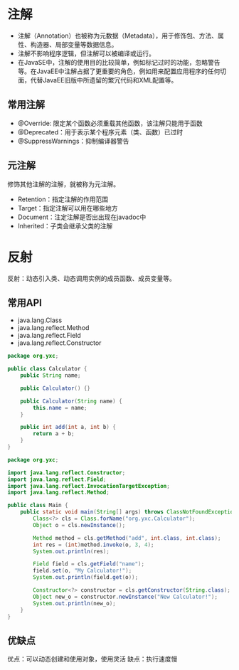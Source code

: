# 注解

- 注解（Annotation）也被称为元数据（Metadata），用于修饰包、方法、属性、构造器、局部变量等数据信息。
- 注解不影响程序逻辑，但注解可以被编译或运行。
- 在JavaSE中，注解的使用目的比较简单，例如标记过时的功能，忽略警告等。在JavaEE中注解占据了更重要的角色，例如用来配置应用程序的任何切面，代替JavaEE旧版中所遗留的繁冗代码和XML配置等。

## 常用注解
- @Override: 限定某个函数必须重载其他函数，该注解只能用于函数
- @Deprecated：用于表示某个程序元素（类、函数）已过时
- @SuppressWarnings：抑制编译器警告

## 元注解
修饰其他注解的注解，就被称为元注解。
- Retention：指定注解的作用范围
- Target：指定注解可以用在哪些地方
- Document：注定注解是否出出现在javadoc中
- Inherited：子类会继承父类的注解

# 反射
反射：动态引入类、动态调用实例的成员函数、成员变量等。

## 常用API
- java.lang.Class
- java.lang.reflect.Method
- java.lang.reflect.Field
- java.lang.reflect.Constructor

```java
package org.yxc;

public class Calculator {
    public String name;

    public Calculator() {}

    public Calculator(String name) {
        this.name = name;
    }

    public int add(int a, int b) {
        return a + b;
    }
}
```

```java
package org.yxc;

import java.lang.reflect.Constructor;
import java.lang.reflect.Field;
import java.lang.reflect.InvocationTargetException;
import java.lang.reflect.Method;

public class Main {
    public static void main(String[] args) throws ClassNotFoundException, InstantiationException, IllegalAccessException, NoSuchMethodException, InvocationTargetException, NoSuchFieldException {
        Class<?> cls = Class.forName("org.yxc.Calculator");
        Object o = cls.newInstance();

        Method method = cls.getMethod("add", int.class, int.class);
        int res = (int)method.invoke(o, 3, 4);
        System.out.println(res);

        Field field = cls.getField("name");
        field.set(o, "My Calculator!");
        System.out.println(field.get(o));

        Constructor<?> constructor = cls.getConstructor(String.class);
        Object new_o = constructor.newInstance("New Calculator!");
        System.out.println(new_o);
    }
}
```

## 优缺点
优点：可以动态创建和使用对象，使用灵活
缺点：执行速度慢

